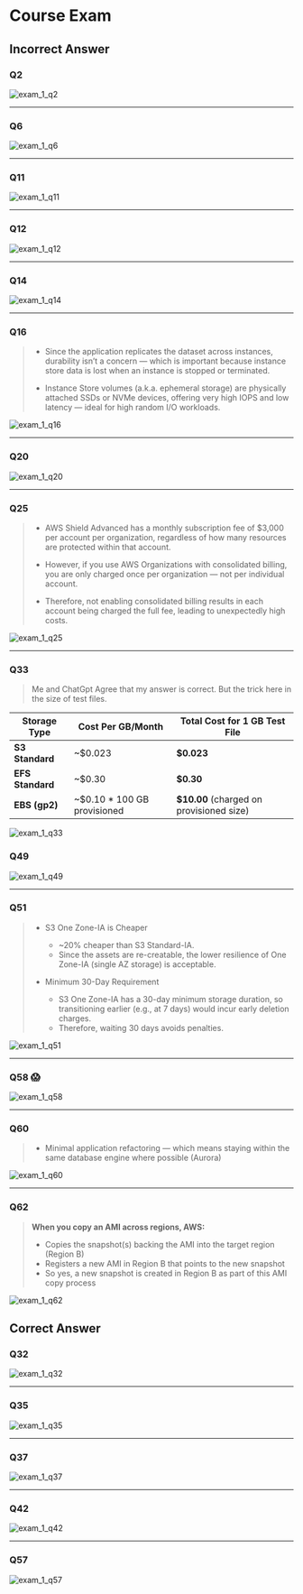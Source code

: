 # Course Exam

## Incorrect Answer

### Q2

![exam_1_q2](images/exam_1_q2.png)

---

### Q6

![exam_1_q6](images/exam_1_q6.png)

---

### Q11

![exam_1_q11](images/exam_1_q11.png)

---

### Q12

![exam_1_q12](images/exam_1_q12.png)

---

### Q14

![exam_1_q14](images/exam_1_q14.png)

---

### Q16

> - Since the application replicates the dataset across instances, durability isn’t a concern — which is important because instance store data is lost when an instance is stopped or terminated.
>
> - Instance Store volumes (a.k.a. ephemeral storage) are physically attached SSDs or NVMe devices, offering very high IOPS and low latency — ideal for high random I/O workloads.

![exam_1_q16](images/exam_1_q16.png)

---

### Q20

![exam_1_q20](images/exam_1_q20.png)

---

### Q25

> - AWS Shield Advanced has a monthly subscription fee of \$3,000 per account per organization, regardless of how many resources are protected within that account.
>
> - However, if you use AWS Organizations with consolidated billing, you are only charged once per organization — not per individual account.
>
> - Therefore, not enabling consolidated billing results in each account being charged the full fee, leading to unexpectedly high costs.

![exam_1_q25](images/exam_1_q25.png)

---

### Q33

> Me and ChatGpt Agree that my answer is correct. But the trick here in the size of test files.

| Storage Type     | Cost Per GB/Month              | Total Cost for 1 GB Test File             |
| ---------------- | ------------------------------ | ----------------------------------------- |
| **S3 Standard**  | \~\$0.023                      | **\$0.023**                               |
| **EFS Standard** | \~\$0.30                       | **\$0.30**                                |
| **EBS (gp2)**    | \~\$0.10 \* 100 GB provisioned | **\$10.00** (charged on provisioned size) |

![exam_1_q33](images/exam_1_q33.png)

### Q49

![exam_1_q49](images/exam_1_q49.png)

---

### Q51

> - S3 One Zone-IA is Cheaper
>
>   - ~20% cheaper than S3 Standard-IA.
>   - Since the assets are re-creatable, the lower resilience of One Zone-IA (single AZ storage) is acceptable.
>
> - Minimum 30-Day Requirement
>
>   - S3 One Zone-IA has a 30-day minimum storage duration, so transitioning earlier (e.g., at 7 days) would incur early deletion charges.
>   - Therefore, waiting 30 days avoids penalties.

![exam_1_q51](images/exam_1_q51.png)

---

### Q58 😱

![exam_1_q58](images/exam_1_q58.png)

---

### Q60

> - Minimal application refactoring — which means staying within the same database engine where possible (Aurora)

![exam_1_q60](images/exam_1_q60.png)

---

### Q62

> **When you copy an AMI across regions, AWS:**
>
> - Copies the snapshot(s) backing the AMI into the target region (Region B)
> - Registers a new AMI in Region B that points to the new snapshot
> - So yes, a new snapshot is created in Region B as part of this AMI copy process

![exam_1_q62](images/exam_1_q62.png)

## Correct Answer

### Q32

![exam_1_q32](images/exam_1_q32.png)

---

### Q35

![exam_1_q35](images/exam_1_q35.png)

---

### Q37

![exam_1_q37](images/exam_1_q37.png)

---

### Q42

![exam_1_q42](images/exam_1_q42.png)

---

### Q57

![exam_1_q57](images/exam_1_q57.png)
